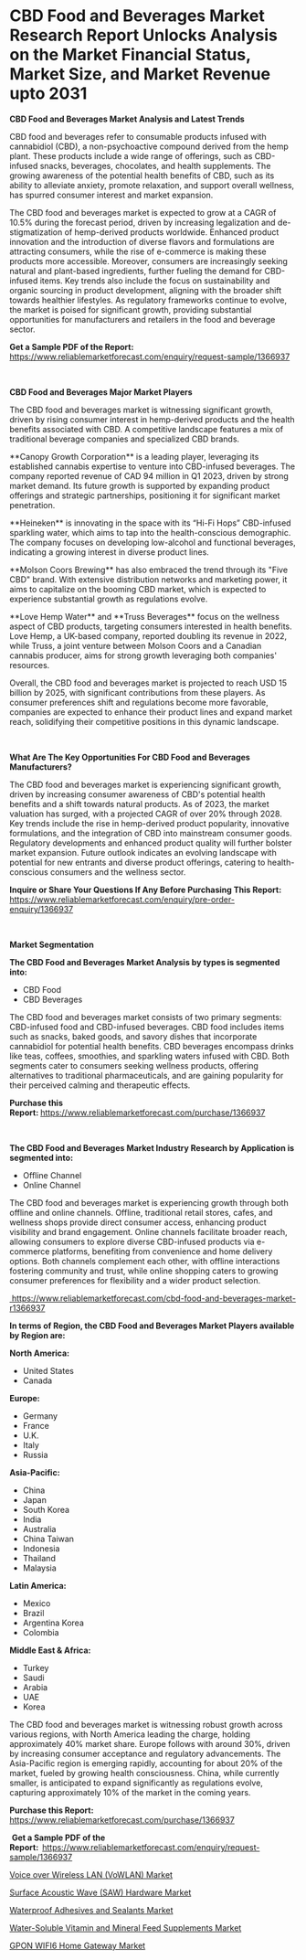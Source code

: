<p><h1>CBD Food and Beverages Market Research Report Unlocks Analysis on the Market Financial Status, Market Size, and Market Revenue upto 2031</h1></p><p><strong>CBD Food and Beverages Market Analysis and Latest Trends</strong></p>
<p><p>CBD food and beverages refer to consumable products infused with cannabidiol (CBD), a non-psychoactive compound derived from the hemp plant. These products include a wide range of offerings, such as CBD-infused snacks, beverages, chocolates, and health supplements. The growing awareness of the potential health benefits of CBD, such as its ability to alleviate anxiety, promote relaxation, and support overall wellness, has spurred consumer interest and market expansion.</p><p>The CBD food and beverages market is expected to grow at a CAGR of 10.5% during the forecast period, driven by increasing legalization and de-stigmatization of hemp-derived products worldwide. Enhanced product innovation and the introduction of diverse flavors and formulations are attracting consumers, while the rise of e-commerce is making these products more accessible. Moreover, consumers are increasingly seeking natural and plant-based ingredients, further fueling the demand for CBD-infused items. Key trends also include the focus on sustainability and organic sourcing in product development, aligning with the broader shift towards healthier lifestyles. As regulatory frameworks continue to evolve, the market is poised for significant growth, providing substantial opportunities for manufacturers and retailers in the food and beverage sector.</p></p>
<p><strong>Get a Sample PDF of the Report:&nbsp;</strong> <a href="https://www.reliablemarketforecast.com/enquiry/request-sample/1366937?utm_campaign=1178&utm_medium=2&utm_source=Github&utm_content=ia&utm_term=11102024&utm_id=cbd-food-and-beverages">https://www.reliablemarketforecast.com/enquiry/request-sample/1366937</a></p>
<p>&nbsp;</p>
<p><strong>CBD Food and Beverages Major Market Players</strong></p>
<p><p>The CBD food and beverages market is witnessing significant growth, driven by rising consumer interest in hemp-derived products and the health benefits associated with CBD. A competitive landscape features a mix of traditional beverage companies and specialized CBD brands.</p><p>**Canopy Growth Corporation** is a leading player, leveraging its established cannabis expertise to venture into CBD-infused beverages. The company reported revenue of CAD 94 million in Q1 2023, driven by strong market demand. Its future growth is supported by expanding product offerings and strategic partnerships, positioning it for significant market penetration.</p><p>**Heineken** is innovating in the space with its “Hi-Fi Hops” CBD-infused sparkling water, which aims to tap into the health-conscious demographic. The company focuses on developing low-alcohol and functional beverages, indicating a growing interest in diverse product lines.</p><p>**Molson Coors Brewing** has also embraced the trend through its "Five CBD" brand. With extensive distribution networks and marketing power, it aims to capitalize on the booming CBD market, which is expected to experience substantial growth as regulations evolve.</p><p>**Love Hemp Water** and **Truss Beverages** focus on the wellness aspect of CBD products, targeting consumers interested in health benefits. Love Hemp, a UK-based company, reported doubling its revenue in 2022, while Truss, a joint venture between Molson Coors and a Canadian cannabis producer, aims for strong growth leveraging both companies' resources.</p><p>Overall, the CBD food and beverages market is projected to reach USD 15 billion by 2025, with significant contributions from these players. As consumer preferences shift and regulations become more favorable, companies are expected to enhance their product lines and expand market reach, solidifying their competitive positions in this dynamic landscape.</p></p>
<p>&nbsp;</p>
<p><strong>What Are The Key Opportunities For CBD Food and Beverages Manufacturers?</strong></p>
<p><p>The CBD food and beverages market is experiencing significant growth, driven by increasing consumer awareness of CBD's potential health benefits and a shift towards natural products. As of 2023, the market valuation has surged, with a projected CAGR of over 20% through 2028. Key trends include the rise in hemp-derived product popularity, innovative formulations, and the integration of CBD into mainstream consumer goods. Regulatory developments and enhanced product quality will further bolster market expansion. Future outlook indicates an evolving landscape with potential for new entrants and diverse product offerings, catering to health-conscious consumers and the wellness sector.</p></p>
<p><strong>Inquire or Share Your Questions If Any Before Purchasing This Report:</strong> <a href="https://www.reliablemarketforecast.com/enquiry/pre-order-enquiry/1366937?utm_campaign=1178&utm_medium=2&utm_source=Github&utm_content=ia&utm_term=11102024&utm_id=cbd-food-and-beverages">https://www.reliablemarketforecast.com/enquiry/pre-order-enquiry/1366937</a></p>
<p>&nbsp;</p>
<p><strong>Market Segmentation</strong></p>
<p><strong>The CBD Food and Beverages Market Analysis by types is segmented into:</strong></p>
<p><ul><li>CBD Food</li><li>CBD Beverages</li></ul></p>
<p><p>The CBD food and beverages market consists of two primary segments: CBD-infused food and CBD-infused beverages. CBD food includes items such as snacks, baked goods, and savory dishes that incorporate cannabidiol for potential health benefits. CBD beverages encompass drinks like teas, coffees, smoothies, and sparkling waters infused with CBD. Both segments cater to consumers seeking wellness products, offering alternatives to traditional pharmaceuticals, and are gaining popularity for their perceived calming and therapeutic effects.</p></p>
<p><strong>Purchase this Report:&nbsp;</strong><a href="https://www.reliablemarketforecast.com/purchase/1366937?utm_campaign=1178&utm_medium=2&utm_source=Github&utm_content=ia&utm_term=11102024&utm_id=cbd-food-and-beverages">https://www.reliablemarketforecast.com/purchase/1366937</a></p>
<p>&nbsp;</p>
<p><strong>The CBD Food and Beverages Market Industry Research by Application is segmented into:</strong></p>
<p><ul><li>Offline Channel</li><li>Online Channel</li></ul></p>
<p><p>The CBD food and beverages market is experiencing growth through both offline and online channels. Offline, traditional retail stores, cafes, and wellness shops provide direct consumer access, enhancing product visibility and brand engagement. Online channels facilitate broader reach, allowing consumers to explore diverse CBD-infused products via e-commerce platforms, benefiting from convenience and home delivery options. Both channels complement each other, with offline interactions fostering community and trust, while online shopping caters to growing consumer preferences for flexibility and a wider product selection.</p></p>
<p><a href="https://www.reliablemarketforecast.com/cbd-food-and-beverages-market-r1366937?utm_campaign=1178&utm_medium=2&utm_source=Github&utm_content=ia&utm_term=11102024&utm_id=cbd-food-and-beverages">&nbsp;https://www.reliablemarketforecast.com/cbd-food-and-beverages-market-r1366937</a></p>
<p><strong>In terms of Region, the CBD Food and Beverages Market Players available by Region are:</strong></p>
<p>
    <p> <strong> North America: </strong>
        <ul>
            <li>United States</li>
            <li>Canada</li>
        </ul>
        </p> 
    <p> <strong> Europe: </strong>
        <ul>
            <li>Germany</li>
            <li>France</li>
            <li>U.K.</li>
            <li>Italy</li>
            <li>Russia</li>
        </ul>
        </p> 
    <p> <strong> Asia-Pacific: </strong>
        <ul>
            <li>China</li>
            <li>Japan</li>
            <li>South Korea</li>
            <li>India</li>
            <li>Australia</li>
            <li>China Taiwan</li>
            <li>Indonesia</li>
            <li>Thailand</li>
            <li>Malaysia</li>
        </ul>
        </p> 
    <p> <strong> Latin America: </strong>
        <ul>
            <li>Mexico</li>
            <li>Brazil</li>
            <li>Argentina Korea</li>
            <li>Colombia</li>
        </ul>
        </p> 
    <p> <strong> Middle East & Africa: </strong>
        <ul>
            <li>Turkey</li>
            <li>Saudi</li>
            <li>Arabia</li>
            <li>UAE</li>
            <li>Korea</li>
        </ul>
    </p>
    </p>
<p><p>The CBD food and beverages market is witnessing robust growth across various regions, with North America leading the charge, holding approximately 40% market share. Europe follows with around 30%, driven by increasing consumer acceptance and regulatory advancements. The Asia-Pacific region is emerging rapidly, accounting for about 20% of the market, fueled by growing health consciousness. China, while currently smaller, is anticipated to expand significantly as regulations evolve, capturing approximately 10% of the market in the coming years.</p></p>
<p><strong>Purchase this Report: </strong><a href="https://www.reliablemarketforecast.com/purchase/1366937?utm_campaign=1178&utm_medium=2&utm_source=Github&utm_content=ia&utm_term=11102024&utm_id=cbd-food-and-beverages">https://www.reliablemarketforecast.com/purchase/1366937</a></p>
<p>&nbsp;<strong>Get a Sample PDF of the Report:&nbsp;&nbsp;</strong><a href="https://www.reliablemarketforecast.com/enquiry/request-sample/1366937?utm_campaign=1178&utm_medium=2&utm_source=Github&utm_content=ia&utm_term=11102024&utm_id=cbd-food-and-beverages">https://www.reliablemarketforecast.com/enquiry/request-sample/1366937</a></p>
<p><strong></strong></p>
<p><p><a href="https://www.linkedin.com/pulse/global-voice-over-wireless-lan-vowlan-market-trends-insights-u0fqf?utm_campaign=1178&utm_medium=2&utm_source=Github&utm_content=ia&utm_term=11102024&utm_id=cbd-food-and-beverages">Voice over Wireless LAN (VoWLAN) Market</a></p><p><a href="https://issuu.com/reportprime-2/docs/surface-acoustic-wave-saw-hardware-_d1325b6fa35f7a?utm_campaign=1178&utm_medium=2&utm_source=Github&utm_content=ia&utm_term=11102024&utm_id=cbd-food-and-beverages">Surface Acoustic Wave (SAW) Hardware Market</a></p><p><a href="https://www.linkedin.com/pulse/waterproof-adhesives-sealants-market-revolution-2024-2031-exbqc?utm_campaign=1178&utm_medium=2&utm_source=Github&utm_content=ia&utm_term=11102024&utm_id=cbd-food-and-beverages">Waterproof Adhesives and Sealants Market</a></p><p><a href="https://www.linkedin.com/pulse/water-soluble-vitamin-mineral-feed-supplements-market-size-type-x0dsc?utm_campaign=1178&utm_medium=2&utm_source=Github&utm_content=ia&utm_term=11102024&utm_id=cbd-food-and-beverages">Water-Soluble Vitamin and Mineral Feed Supplements Market</a></p><p><a href="https://issuu.com/reportprime-2/docs/gpon-wifi6-home-gateway-market-size_9a51b9c3231c92?utm_campaign=1178&utm_medium=2&utm_source=Github&utm_content=ia&utm_term=11102024&utm_id=cbd-food-and-beverages">GPON WIFI6 Home Gateway Market</a></p></p>